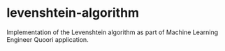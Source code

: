 # levenshtein-algorithm
Implementation of the Levenshtein algorithm as part of Machine Learning Engineer Quoori application.
